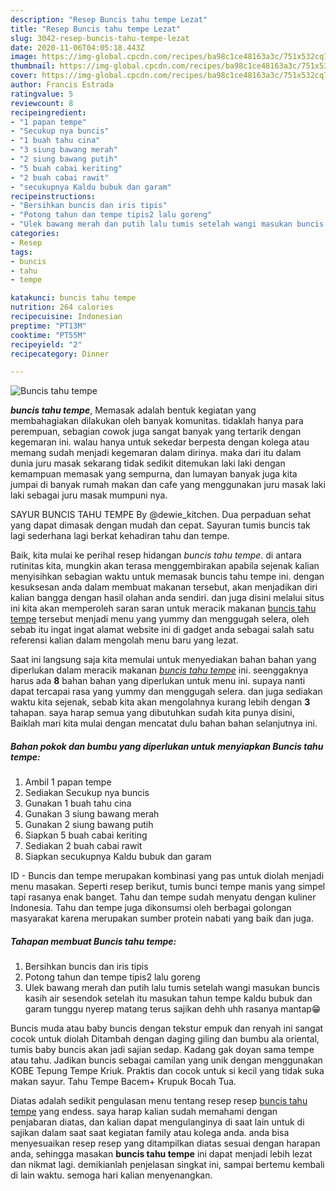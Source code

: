 ```yaml
---
description: "Resep Buncis tahu tempe Lezat"
title: "Resep Buncis tahu tempe Lezat"
slug: 3042-resep-buncis-tahu-tempe-lezat
date: 2020-11-06T04:05:18.443Z
image: https://img-global.cpcdn.com/recipes/ba98c1ce48163a3c/751x532cq70/buncis-tahu-tempe-foto-resep-utama.jpg
thumbnail: https://img-global.cpcdn.com/recipes/ba98c1ce48163a3c/751x532cq70/buncis-tahu-tempe-foto-resep-utama.jpg
cover: https://img-global.cpcdn.com/recipes/ba98c1ce48163a3c/751x532cq70/buncis-tahu-tempe-foto-resep-utama.jpg
author: Francis Estrada
ratingvalue: 5
reviewcount: 8
recipeingredient:
- "1 papan tempe"
- "Secukup nya buncis"
- "1 buah tahu cina"
- "3 siung bawang merah"
- "2 siung bawang putih"
- "5 buah cabai keriting"
- "2 buah cabai rawit"
- "secukupnya Kaldu bubuk dan garam"
recipeinstructions:
- "Bersihkan buncis dan iris tipis"
- "Potong tahun dan tempe tipis2 lalu goreng"
- "Ulek bawang merah dan putih lalu tumis setelah wangi masukan buncis kasih air sesendok setelah itu masukan tahun tempe kaldu bubuk dan garam tunggu nyerep matang terus sajikan dehh uhh rasanya mantap😁"
categories:
- Resep
tags:
- buncis
- tahu
- tempe

katakunci: buncis tahu tempe 
nutrition: 264 calories
recipecuisine: Indonesian
preptime: "PT13M"
cooktime: "PT55M"
recipeyield: "2"
recipecategory: Dinner

---
```



![Buncis tahu tempe](https://img-global.cpcdn.com/recipes/ba98c1ce48163a3c/751x532cq70/buncis-tahu-tempe-foto-resep-utama.jpg)

<b><i>buncis tahu tempe</i></b>, Memasak adalah bentuk kegiatan yang membahagiakan dilakukan oleh banyak komunitas. tidaklah hanya para perempuan, sebagian cowok juga sangat banyak yang tertarik dengan kegemaran ini. walau hanya untuk sekedar berpesta dengan kolega atau memang sudah menjadi kegemaran dalam dirinya. maka dari itu dalam dunia juru masak sekarang tidak sedikit ditemukan laki laki dengan kemampuan memasak yang sempurna, dan lumayan banyak juga kita jumpai di banyak rumah makan dan cafe yang menggunakan juru masak laki laki sebagai juru masak mumpuni nya.

SAYUR BUNCIS TAHU TEMPE By @dewie_kitchen. Dua perpaduan sehat yang dapat dimasak dengan mudah dan cepat. Sayuran tumis buncis tak lagi sederhana lagi berkat kehadiran tahu dan tempe.

Baik, kita mulai ke perihal resep hidangan <i>buncis tahu tempe</i>. di antara rutinitas kita, mungkin akan terasa menggembirakan apabila sejenak kalian menyisihkan sebagian waktu untuk memasak buncis tahu tempe ini. dengan kesuksesan anda dalam membuat makanan tersebut, akan menjadikan diri kalian bangga dengan hasil olahan anda sendiri. dan juga disini melalui situs ini kita akan memperoleh saran saran untuk meracik makanan <u>buncis tahu tempe</u> tersebut menjadi menu yang yummy dan menggugah selera, oleh sebab itu ingat ingat alamat website ini di gadget anda sebagai salah satu referensi kalian dalam mengolah menu baru yang lezat.


Saat ini langsung saja kita memulai untuk menyediakan bahan bahan yang diperlukan dalam meracik makanan <u><i>buncis tahu tempe</i></u> ini. seenggaknya harus ada <b>8</b> bahan bahan yang diperlukan untuk menu ini. supaya nanti dapat tercapai rasa yang yummy dan menggugah selera. dan juga sediakan waktu kita sejenak, sebab kita akan mengolahnya kurang lebih dengan <b>3</b> tahapan. saya harap semua yang dibutuhkan sudah kita punya disini, Baiklah mari kita mulai dengan mencatat dulu bahan bahan selanjutnya ini.

<!--inarticleads1-->

##### Bahan pokok dan bumbu yang diperlukan untuk menyiapkan Buncis tahu tempe:

1. Ambil 1 papan tempe
1. Sediakan Secukup nya buncis
1. Gunakan 1 buah tahu cina
1. Gunakan 3 siung bawang merah
1. Gunakan 2 siung bawang putih
1. Siapkan 5 buah cabai keriting
1. Sediakan 2 buah cabai rawit
1. Siapkan secukupnya Kaldu bubuk dan garam


ID - Buncis dan tempe merupakan kombinasi yang pas untuk diolah menjadi menu masakan. Seperti resep berikut, tumis bunci tempe manis yang simpel tapi rasanya enak banget. Tahu dan tempe sudah menyatu dengan kuliner Indonesia. Tahu dan tempe juga dikonsumsi oleh berbagai golongan masyarakat karena merupakan sumber protein nabati yang baik dan juga. 

<!--inarticleads2-->

##### Tahapan membuat Buncis tahu tempe:

1. Bersihkan buncis dan iris tipis
1. Potong tahun dan tempe tipis2 lalu goreng
1. Ulek bawang merah dan putih lalu tumis setelah wangi masukan buncis kasih air sesendok setelah itu masukan tahun tempe kaldu bubuk dan garam tunggu nyerep matang terus sajikan dehh uhh rasanya mantap😁


Buncis muda atau baby buncis dengan tekstur empuk dan renyah ini sangat cocok untuk diolah Ditambah dengan daging giling dan bumbu ala oriental, tumis baby buncis akan jadi sajian sedap. Kadang gak doyan sama tempe atau tahu. Jadikan buncis sebagai camilan yang unik dengan menggunakan KOBE Tepung Tempe Kriuk. Praktis dan cocok untuk si kecil yang tidak suka makan sayur. Tahu Tempe Bacem+ Krupuk Bocah Tua. 

Diatas adalah sedikit pengulasan menu tentang resep resep <u>buncis tahu tempe</u> yang endess. saya harap kalian sudah memahami dengan penjabaran diatas, dan kalian dapat mengulanginya di saat lain untuk di sajikan dalam saat saat kegiatan family atau kolega anda. anda bisa menyesuaikan resep resep yang ditampilkan diatas sesuai dengan harapan anda, sehingga masakan <b>buncis tahu tempe</b> ini dapat menjadi lebih lezat dan nikmat lagi. demikianlah penjelasan singkat ini, sampai bertemu kembali di lain waktu. semoga hari kalian menyenangkan.
